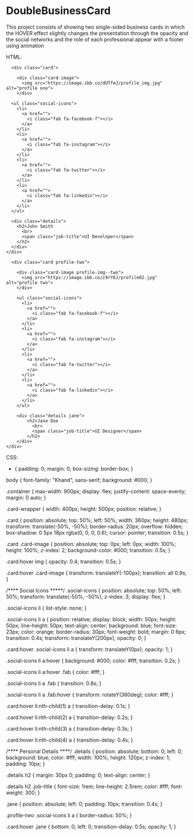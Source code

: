 # DoubleBusinessCard
 This project consists of showing two single-sided business cards in which the HOVER effect slightly changes the presentation through the opacity and the social networks and the role of each professional appear with a footer using animation

HTML:

<!DOCTYPE html>
<html lang="en">

<head>
    <meta charset="UTF-8">
    <meta http-equiv="X-UA-Compatible" content="IE=edge">
    <meta name="viewport" content="width=device-width, initial-scale=1.0">
    <title>My Card Profile</title>
    <link rel="stylesheet" href="micardprofile.css">
    <link href="https://fonts.googleapis.com/icon?family=Material+Icons" rel="stylesheet">
    <link rel="stylesheet" href="https://use.fontawesome.com/releases/v5.0.13/css/all.css">
<div class="container">
</head>

<body>
    <div class="card-wrapper">
      
      <div class="card">
        
        <div class="card-image">
          <img src="https://image.ibb.co/dUTfmJ/profile_img.jpg" alt="profile one">
        </div>

      <ul class="social-icons">
        <li>
          <a href="">
            <i class="fab fa-facebook-f"></i>
          </a>
        </li>
        <li>
          <a href="">
            <i class="fab fa-instagram"></i>
          </a>
        </li>
        <li>
          <a href="">
            <i class="fab fa-twitter"></i>
          </a>
        </li>
        <li>
          <a href="">
            <i class="fab fa-linkedin"></i>
          </a>
        </li>
      </ul>

      <div class="details">
        <h2>John Smith
          <br>
          <span class="job-title">UI Developer</span>
        </h2>
      </div>
    </div>
  </div><!-- end box wrapper --> 
    
    
<div class="card-wrapper">
      
      <div class="card profile-two">
        
        <div class="card-image profile-img--two">
          <img src="https://image.ibb.co/c9rY6J/profile02.jpg" alt="profile two">
        </div>

        <ul class="social-icons">
          <li>
            <a href="">
              <i class="fab fa-facebook-f"></i>
            </a>
          </li>
          <li>
            <a href="">
              <i class="fab fa-instagram"></i>
            </a>
          </li>
          <li>
            <a href="">
              <i class="fab fa-twitter"></i>
            </a>
          </li>
          <li>
            <a href="">
              <i class="fab fa-linkedin"></i>
            </a>
          </li>
        </ul>

        <div class="details jane">
            <h2>Jane Doe
              <br>
              <span class="job-title">UI Designer</span>
            </h2>
        </div>
    </div>
 </div><!-- END box wrapper -->
     
 </div><!-- END container -->

</body>

</html>

CSS:

* {
  padding: 0;
  margin: 0;
  box-sizing: border-box;
}

body {
  font-family: "Khand", sans-serif;
  background: #000;
}

.container {
  max-width: 900px;
  display: flex;
  justify-content: space-evenly;
  margin: 0 auto;
}

.card-wrapper {
  width: 400px;
  height: 500px;
  position: relative;
}

.card {
  position: absolute;
  top: 50%;
  left: 50%;
  width: 360px;
  height: 480px;
  transform: translate(-50%, -50%);
  border-radius: 20px;
  overflow: hidden;
  box-shadow: 0 5px 18px rgba(0, 0, 0, 0.6);
  cursor: pointer;
  transition: 0.5s;
}

.card .card-image {
  position: absolute;
  top: 0px;
  left: 0px;
  width: 100%;
  height: 100%;
  z-index: 2;
  background-color: #000;
  transition: 0.5s;
}

.card:hover img {
  opacity: 0.4;
  transition: 0.5s;
}

.card:hover .card-image {
  transform: translateY(-100px);
  transition: all 0.9s;
}

/**** Social Icons *****/
.social-icons {
  position: absolute;
  top: 50%;
  left: 50%;
  transform: translate(-50%, -50%);
  z-index: 3;
  display: flex;
}

.social-icons li {
  list-style: none;
}

.social-icons li a {
  position: relative;
  display: block;
  width: 50px;
  height: 50px;
  line-height: 50px;
  text-align: center;
  background: blue;
  font-size: 23px;
  color: orange;
  border-radius: 30px;
  font-weight: bold;
  margin: 0 6px;
  transition: 0.4s;
  transform: translateY(200px);
  opacity: 0;
}

.card:hover .social-icons li a {
  transform: translateY(0px);
  opacity: 1;
}

.social-icons li a:hover {
  background: #000;
  color: #fff;
  transition: 0.2s;
}

.social-icons li a:hover .fab {
  color: #fff;
}

.social-icons li a .fab {
  transition: 0.8s;
}

.social-icons li a .fab:hover {
  transform: rotateY(360deg);
  color: #fff;
}

.card:hover li:nth-child(1) a {
  transition-delay: 0.1s;
}

.card:hover li:nth-child(2) a {
  transition-delay: 0.2s;
}

.card:hover li:nth-child(3) a {
  transition-delay: 0.3s;
}

.card:hover li:nth-child(4) a {
  transition-delay: 0.4s;
}

/**** Personal Details ****/
.details {
  position: absolute;
  bottom: 0;
  left: 0;
  background: blue;
  color: #fff;
  width: 100%;
  height: 120px;
  z-index: 1;
  padding: 10px;
}

.details h2 {
  margin: 30px 0;
  padding: 0;
  text-align: center;
}

.details h2 .job-title {
  font-size: 1rem;
  line-height: 2.5rem;
  color: #fff;
  font-weight: 300;
}

.jane {
 position: absolute;
 left: 0;
 padding: 10px;
 transition: 0.4s;
}


.profile-two .social-icons li a {
  border-radius: 50%;
}

.card:hover .jane {
  bottom: 0;
  left: 0;
  transition-delay: 0.5s;
  opacity: 1;
}






